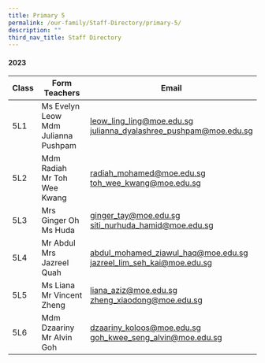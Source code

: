 ```yaml
---
title: Primary 5
permalink: /our-family/Staff-Directory/primary-5/
description: ""
third_nav_title: Staff Directory
---
```

#### 2023

| Class | Form Teachers |Email |
| -------- | -------- | -------- |
| 5L1 | Ms Evelyn Leow <br> Mdm Julianna Pushpam  | leow_ling_ling@moe.edu.sg  <br> julianna_dyalashree_pushpam@moe.edu.sg   |
| 5L2 | Mdm Radiah <br> Mr Toh Wee Kwang   | radiah_mohamed@moe.edu.sg  <br> toh_wee_kwang@moe.edu.sg  |
|5L3 | Mrs Ginger Oh <br> Ms Huda  | ginger_tay@moe.edu.sg <br>siti_nurhuda_hamid@moe.edu.sg  |
|5L4 | Mr Abdul <br> Mrs Jazreel Quah   | abdul_mohamed_ziawul_haq@moe.edu.sg  <br> jazreel_lim_seh_kai@moe.edu.sg  |
| 5L5  | Ms Liana <br> Mr Vincent Zheng   | liana_aziz@moe.edu.sg <br> zheng_xiaodong@moe.edu.sg|
| 5L6  | Mdm Dzaariny <br> Mr Alvin Goh  | dzaariny_koloos@moe.edu.sg <br> goh_kwee_seng_alvin@moe.edu.sg |